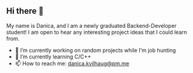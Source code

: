 ## Hi there 👋

My name is Danica, and I am a newly graduated Backend-Developer student! I am open to hear any interesting project ideas that I could learn from.

- 🔭 I’m currently working on random projects while I'm job hunting
- 🌱 I’m currently learning C/C++
- 📫 How to reach me: danica.kvilhaug@pm.me

<!--
**Foxiecat/Foxiecat** is a ✨ _special_ ✨ repository because its `README.md` (this file) appears on your GitHub profile.

Here are some ideas to get you started:

- 🔭 I’m currently working on ...
- 🌱 I’m currently learning ...
- 👯 I’m looking to collaborate on ...
- 🤔 I’m looking for help with ...
- 💬 Ask me about ...
- 📫 How to reach me: ...
- 😄 Pronouns: ...
- ⚡ Fun fact: ...
-->
